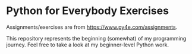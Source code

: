# Python for Everybody Exercises

Assignments/exercises are from https://www.py4e.com/assignments.

This repository represents the beginning (somewhat) of my programming journey. Feel free to take a look at my beginner-level Python work.
